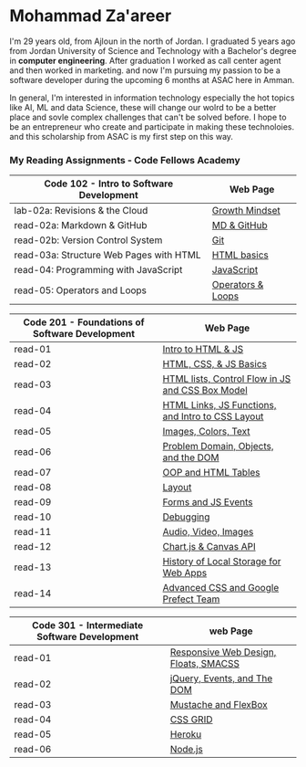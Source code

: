 # Mohammad Za'areer
I'm 29 years old, from Ajloun in the north of Jordan. I graduated 5 years ago from Jordan University of Science and Technology with a Bachelor's degree in **computer engineering**. After graduation I worked as call center agent and then worked in marketing. and now I'm pursuing my passion to be a software developer during the upcoming 6 months at ASAC here in Amman.

In general, I'm interested in information technology especially the hot topics like AI, ML and data Science,  these will change our wolrd to be a better place and sovle complex challenges that can't be solved before. I hope to be an entrepreneur who create and participate in making these technoloies. and this scholarship from ASAC is my first step on this way.

### My Reading Assignments - Code Fellows Academy

|Code 102 - Intro to Software Development|Web Page|
|---------|----------|
|lab-02a: Revisions & the Cloud|[Growth Mindset](code-102/lab-02a.md)|
|read-02a: Markdown & GitHub|[MD & GitHub](code-102/read-02a.md)|
|read-02b: Version Control System|[Git](code-102/read-02b.md)|
|read-03a: Structure Web Pages with HTML|[HTML basics](code-102/read-03a.md)|
|read-04: Programming with JavaScript|[JavaScript](code-102/read-04.md)|
|read-05: Operators and Loops|[Operators & Loops](code-102/read-05.md)|


|Code 201 - Foundations of Software Development|Web Page|
|---------|----------|
|read-01|[Intro to HTML & JS](code-201/read-01.md)|
|read-02|[HTML, CSS, & JS Basics](code-201/read-02.md)|
|read-03|[HTML lists, Control Flow in JS and CSS Box Model](code-201/read-03.md)|
|read-04|[HTML Links, JS Functions, and Intro to CSS Layout](code-201/read-04.md)|
|read-05|[Images, Colors, Text](code-201/read-05.md)|
|read-06|[Problem Domain, Objects, and the DOM](code-201/read-06.md)|
|read-07|[OOP and HTML Tables](code-201/read-07.md)|
|read-08|[Layout](code-201/read-08.md)|
|read-09|[Forms and JS Events](code-201/read-09.md)|
|read-10|[Debugging](code-201/read-10.md)|
|read-11|[Audio, Video, Images](code-201/read-11.md)|
|read-12|[Chart.js & Canvas API](code-201/read-12.md)|
|read-13|[History of Local Storage for Web Apps](code-201/read-13.md)|
|read-14|[Advanced CSS and Google Prefect Team](code-201/read-14.md)|

|Code 301 - Intermediate Software Development|web Page|
|--------|--------|
|read-01|[Responsive Web Design, Floats, SMACSS](code-301/read-01.md)|
|read-02|[jQuery, Events, and The DOM](code-301/read-02.md)|
|read-03|[Mustache and FlexBox](code-301/read-03.md)|
|read-04|[CSS GRID](code-301/read-04.md)|
|read-05|[Heroku](code-301/read-05.md)|
|read-06|[Node.js](code-301/read-06.md)|